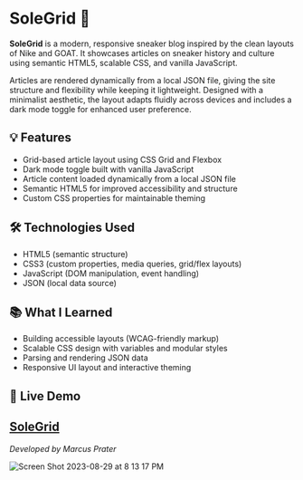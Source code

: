 # SoleGrid 👟

**SoleGrid** is a modern, responsive sneaker blog inspired by the clean layouts of Nike and GOAT. It showcases articles on sneaker history and culture using semantic HTML5, scalable CSS, and vanilla JavaScript.

Articles are rendered dynamically from a local JSON file, giving the site structure and flexibility while keeping it lightweight. Designed with a minimalist aesthetic, the layout adapts fluidly across devices and includes a dark mode toggle for enhanced user preference.

## 💡 Features
- Grid-based article layout using CSS Grid and Flexbox
- Dark mode toggle built with vanilla JavaScript
- Article content loaded dynamically from a local JSON file
- Semantic HTML5 for improved accessibility and structure
- Custom CSS properties for maintainable theming

## 🛠️ Technologies Used
- HTML5 (semantic structure)
- CSS3 (custom properties, media queries, grid/flex layouts)
- JavaScript (DOM manipulation, event handling)
- JSON (local data source)

## 📚 What I Learned
- Building accessible layouts (WCAG-friendly markup)
- Scalable CSS design with variables and modular styles
- Parsing and rendering JSON data
- Responsive UI layout and interactive theming

## 🚀 Live Demo
[SoleGrid](solegrid.netlify.app)
---

*Developed by Marcus Prater*


![Screen Shot 2023-08-29 at 8 13 17 PM](https://github.com/MacMittenss/SoleGrid-Project/assets/138247485/82da4bbc-2c0a-4277-a5a3-816db68f9a4e)
